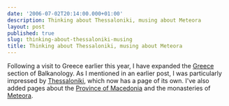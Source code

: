 ```yaml
---
date: '2006-07-02T20:14:00.000+01:00'
description: Thinking about Thessaloniki, musing about Meteora
layout: post
published: true
slug: thinking-about-thessaloniki-musing
title: Thinking about Thessaloniki, musing about Meteora
---
```


Following a visit to Greece earlier this year, I have expanded the <a href="https://balkanology.com/greece/index.html" title="Travel information about Greece">Greece</a> section of Balkanology. As I mentioned in an earlier post, I was particularly impressed by <a href="https://balkanology.com/greece/article_thessaloniki.html" title="Travel information about Thessaloniki">Thessaloniki</a>, which now has a page of its own. I've also added pages about the <a href="https://balkanology.com/greece/article_greece_macedonia.html" title="Travel information about the province of Macedonia in Greece">Province of Macedonia</a> and the monasteries of <a href="https://balkanology.com/greece/article_meteora.html" title="Travel information about Meteora">Meteora</a>.